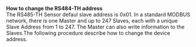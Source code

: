 **How to change the RS484-TH address**  
The RS485-TH Sensor defaul slave address is 0x01. In a standard MODBUS network, there is one Master and up to 247 Slaves, each with a unique Slave Address from 1 to 247. The Master can also write information to the Slaves.The following procedure describe how to change the device address. 


